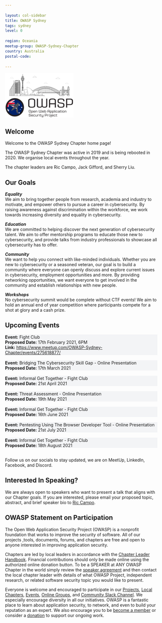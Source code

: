 ```yaml
---

layout: col-sidebar
title: OWASP Sydney
tags: sydney
level: 0

region: Oceania
meetup-group: OWASP-Sydney-Chapter
country: Australia
postal-code:

---
```


<img src="assets/images/logo-syd.png" style="width:45%" class="center">

## Welcome
Welcome to the OWASP Sydney Chapter home page!

The OWASP Sydney Chapter was active in 2019 and is being rebooted in 2020. We organise local events throughout the year.

The chapter leaders are Ric Campo, Jack Gifford, and Sherry Liu.


## Our Goals
***Equality*** <br/>
We aim to bring together people from research, academia and industry to motivate, and empower others to pursue a career in cybersecurity. By raising awareness against discrimination within the workforce, we work towards increasing diversity and equality in cybersecurity.

***Education*** <br/>
We are committed to helping discover the next generation of cybersecurity talent. We aim to offer mentorship programs to educate those new to cybersecurity, and provide talks from industry professionals to showcase all cybersecurity has to offer.

***Community*** <br/>
We want to help you connect with like-minded individuals. Whether you are new to cybersecurity or a seasoned veteran, our goal is to build a community where everyone can openly discuss and explore current issues in cybersecurity, employment opportunities and more. By providing networking opportunities, we want everyone to get involved in the community and establish relationships with new people.

***Workshops*** <br/>
No cybersecurity summit would be complete without CTF events! We aim to hold an annual end of year competition where participants compete for a shot at glory and a cash prize.


## Upcoming Events

<section style='background-color:#f3f4f6;'>
    <strong>Event:</strong> Fight Club <br/>
    <strong>Proposed Date:</strong> 17th February 2021, 6PM<br/>
    <strong>Link:</strong> <a href="https://www.meetup.com/OWASP-Sydney-Chapter/events/275618877/">https://www.meetup.com/OWASP-Sydney-Chapter/events/275618877/</a>
</section><br/>

<section style='background-color:#f3f4f6;'>
    <strong>Event:</strong> Bridging The Cybersecurity Skill Gap - Online Presentation <br/>
    <strong>Proposed Date:</strong> 17th March 2021<br/>
</section><br/>

<section style='background-color:#f3f4f6;'>
    <strong>Event:</strong> Informal Get Together - Fight Club <br/>
    <strong>Proposed Date:</strong> 21st April 2021<br/>
</section><br/>

<section style='background-color:#f3f4f6;'>
    <strong>Event:</strong> Threat Assessment - Online Presentation <br/>
    <strong>Proposed Date:</strong> 19th May 2021<br/>
</section><br/>

<section style='background-color:#f3f4f6;'>
    <strong>Event:</strong> Informal Get Together - Fight Club <br/>
    <strong>Proposed Date:</strong> 16th June 2021<br/>
</section><br/>

<section style='background-color:#f3f4f6;'>
    <strong>Event:</strong> Pentesting Using The Browser Developer Tool - Online Presentation <br/>
    <strong>Proposed Date:</strong> 21st July 2021<br/>
</section><br/>

<section style='background-color:#f3f4f6;'>
    <strong>Event:</strong> Informal Get Together - Fight Club <br/>
    <strong>Proposed Date:</strong> 18th August 2021<br/>
</section><br/>


Follow us on our socials to stay updated, we are on MeetUp, LinkedIn, Facebook, and Discord.


## Interested In Speaking?
We are always open to speakers who want to present a talk that aligns with our Chapter goals. If you are interested, please email your proposed topic, abstract, and brief speaker bio to [Ric Campo](mailto:ric.campo@owasp.org).


## OWASP Statement on Participation
The Open Web Application Security Project (OWASP) is a nonprofit foundation that works to improve the security of software. All of our projects ,tools, documents, forums, and chapters are free and open to anyone interested in improving application security.

Chapters are led by local leaders in accordance with the [Chapter Leader Handbook](/www-policy/rules-of-procedure/chapter-handbook). Financial contributions should only be made online using the authorized online donation button. To be a SPEAKER at ANY OWASP Chapter in the world simply review the [speaker agreement](/www-policy/speaker-agreement) and then contact the local chapter leader with details of what OWASP Project, independent research, or related software security topic you would like to present.

Everyone is welcome and encouraged to participate in our [Projects](/projects), [Local Chapters](/chapters), [Events](/events), [Online Groups](https://groups.google.com/a/owasp.com/), and [Community Slack Channel](https://owasp.slack.com/). We especially encourage diversity in all our initiatives. OWASP is a fantastic place to learn about application security, to network, and even to build your reputation as an expert. We also encourage you to be [become a member](/membership) or consider a [donation](/donate) to support our ongoing work.
